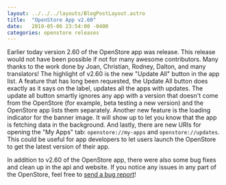 ```yaml
---
layout: ../../../layouts/BlogPostLayout.astro
title:  "OpenStore App v2.60"
date:   2019-05-06 23:54:00 -0400
categories: openstore releases
---
```


Earlier today version 2.60 of the OpenStore app was release. This release would
not have been possible if not for many awesome contributors. Many thanks to the
work done by Joan, Christian, Rodney, Dalton, and many translators! The highlight of
v2.60 is the new "Update All" button in the app list. A feature that has long
been requested, the Update All button does exactly as it says on the label,
updates all the apps with updates. The update all button smartly ignores any app
with a version that doesn't come from the OpenStore (for example, beta testing a
new version) and the OpenStore app lists them separately. Another new feature is
the loading indicator for the banner image. It will show up to let you know that
the app is fetching data in the background. And lastly, there are new URIs for
opening the "My Apps" tab: `openstore://my-apps` and `openstore://updates`. This
could be useful for app developers to let users launch the OpenStore to get the
latest version of their app.

In addition to v2.60 of the OpenStore app, there were also some bug fixes and
clean up in the api and website. If you notice any issues in any part of the
OpenStore, feel free to [send a bug report](https://gitlab.com/theopenstore/openstore-meta/issues)!
